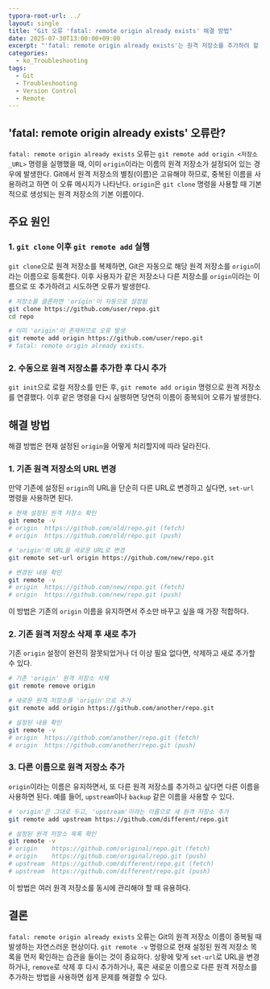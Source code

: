 ```yaml
---
typora-root-url: ../
layout: single
title: "Git 오류 'fatal: remote origin already exists' 해결 방법"
date: 2025-07-30T13:00:00+09:00
excerpt: "'fatal: remote origin already exists'는 원격 저장소를 추가하려 할 때 'origin'이라는 이름이 이미 사용 중일 때 발생하는 오류입니다. 이 글에서는 원인과 해결 방법을 알아봅니다."
categories:
  - ko_Troubleshooting
tags:
  - Git
  - Troubleshooting
  - Version Control
  - Remote
---
```


## 'fatal: remote origin already exists' 오류란?

`fatal: remote origin already exists` 오류는 `git remote add origin <저장소_URL>` 명령을 실행했을 때, 이미 `origin`이라는 이름의 원격 저장소가 설정되어 있는 경우에 발생한다.
Git에서 원격 저장소의 별칭(이름)은 고유해야 하므로, 중복된 이름을 사용하려고 하면 이 오류 메시지가 나타난다.
`origin`은 `git clone` 명령을 사용할 때 기본적으로 생성되는 원격 저장소의 기본 이름이다.

## 주요 원인

### 1. `git clone` 이후 `git remote add` 실행
`git clone`으로 원격 저장소를 복제하면, Git은 자동으로 해당 원격 저장소를 `origin`이라는 이름으로 등록한다.
이후 사용자가 같은 저장소나 다른 저장소를 `origin`이라는 이름으로 또 추가하려고 시도하면 오류가 발생한다.

```bash
# 저장소를 클론하면 'origin'이 자동으로 설정됨
git clone https://github.com/user/repo.git
cd repo

# 이미 'origin'이 존재하므로 오류 발생
git remote add origin https://github.com/user/repo.git
# fatal: remote origin already exists.
```

### 2. 수동으로 원격 저장소를 추가한 후 다시 추가
`git init`으로 로컬 저장소를 만든 후, `git remote add origin` 명령으로 원격 저장소를 연결했다.
이후 같은 명령을 다시 실행하면 당연히 이름이 중복되어 오류가 발생한다.

## 해결 방법

해결 방법은 현재 설정된 `origin`을 어떻게 처리할지에 따라 달라진다.

### 1. 기존 원격 저장소의 URL 변경
만약 기존에 설정된 `origin`의 URL을 단순히 다른 URL로 변경하고 싶다면, `set-url` 명령을 사용하면 된다.

```bash
# 현재 설정된 원격 저장소 확인
git remote -v
# origin  https://github.com/old/repo.git (fetch)
# origin  https://github.com/old/repo.git (push)

# 'origin'의 URL을 새로운 URL로 변경
git remote set-url origin https://github.com/new/repo.git

# 변경된 내용 확인
git remote -v
# origin  https://github.com/new/repo.git (fetch)
# origin  https://github.com/new/repo.git (push)
```
이 방법은 기존의 `origin` 이름을 유지하면서 주소만 바꾸고 싶을 때 가장 적합하다.

### 2. 기존 원격 저장소 삭제 후 새로 추가
기존 `origin` 설정이 완전히 잘못되었거나 더 이상 필요 없다면, 삭제하고 새로 추가할 수 있다.

```bash
# 기존 'origin' 원격 저장소 삭제
git remote remove origin

# 새로운 원격 저장소를 'origin'으로 추가
git remote add origin https://github.com/another/repo.git

# 설정된 내용 확인
git remote -v
# origin  https://github.com/another/repo.git (fetch)
# origin  https://github.com/another/repo.git (push)
```

### 3. 다른 이름으로 원격 저장소 추가
`origin`이라는 이름은 유지하면서, 또 다른 원격 저장소를 추가하고 싶다면 다른 이름을 사용하면 된다.
예를 들어, `upstream`이나 `backup` 같은 이름을 사용할 수 있다.

```bash
# 'origin'은 그대로 두고, 'upstream'이라는 이름으로 새 원격 저장소 추가
git remote add upstream https://github.com/different/repo.git

# 설정된 원격 저장소 목록 확인
git remote -v
# origin    https://github.com/original/repo.git (fetch)
# origin    https://github.com/original/repo.git (push)
# upstream  https://github.com/different/repo.git (fetch)
# upstream  https://github.com/different/repo.git (push)
```
이 방법은 여러 원격 저장소를 동시에 관리해야 할 때 유용하다.

## 결론

`fatal: remote origin already exists` 오류는 Git의 원격 저장소 이름이 중복될 때 발생하는 자연스러운 현상이다.
`git remote -v` 명령으로 현재 설정된 원격 저장소 목록을 먼저 확인하는 습관을 들이는 것이 중요하다.
상황에 맞게 `set-url`로 URL을 변경하거나, `remove`로 삭제 후 다시 추가하거나, 혹은 새로운 이름으로 다른 원격 저장소를 추가하는 방법을 사용하면 쉽게 문제를 해결할 수 있다.
